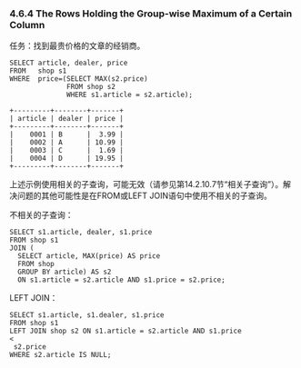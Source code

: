 ### 4.6.4 The Rows Holding the Group-wise Maximum of a Certain Column

任务：找到最贵价格的文章的经销商。

```
SELECT article, dealer, price
FROM   shop s1
WHERE  price=(SELECT MAX(s2.price)
              FROM shop s2
              WHERE s1.article = s2.article);

+---------+--------+-------+
| article | dealer | price |
+---------+--------+-------+
|    0001 | B      |  3.99 |
|    0002 | A      | 10.99 |
|    0003 | C      |  1.69 |
|    0004 | D      | 19.95 |
+---------+--------+-------+
```

上述示例使用相关的子查询，可能无效（请参见第14.2.10.7节“相关子查询”）。解决问题的其他可能性是在FROM或LEFT JOIN语句中使用不相关的子查询。

不相关的子查询：

```
SELECT s1.article, dealer, s1.price
FROM shop s1
JOIN (
  SELECT article, MAX(price) AS price
  FROM shop
  GROUP BY article) AS s2
  ON s1.article = s2.article AND s1.price = s2.price;
```

LEFT JOIN：

```
SELECT s1.article, s1.dealer, s1.price
FROM shop s1
LEFT JOIN shop s2 ON s1.article = s2.article AND s1.price 
<
 s2.price
WHERE s2.article IS NULL;
```




